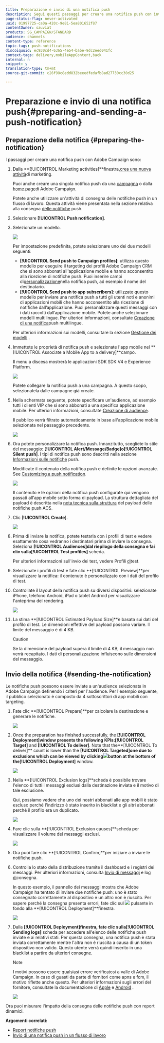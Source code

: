 ```yaml
---
title: Preparazione e invio di una notifica push
description: Segui questi passaggi per creare una notifica push con invio singolo in Adobe Campaign.
page-status-flag: never-activated
uuid: 01997725-ca0a-420c-9e81-5ea801652f87
contentOwner: sauviat
products: SG_CAMPAIGN/STANDARD
audience: channels
content-type: reference
topic-tags: push-notifications
discoiquuid: ec930cd4-6365-4e54-babe-9dc2eed041fc
context-tags: delivery,mobileAppContent,back
internal: n
snippet: y
translation-type: tm+mt
source-git-commit: c26f98c8edd832beeedfedafb8ad27730cc30d25

---
```



# Preparazione e invio di una notifica push{#preparing-and-sending-a-push-notification}

## Preparazione della notifica {#preparing-the-notification}

I passaggi per creare una notifica push con Adobe Campaign sono:

1. Dalla **[!UICONTROL Marketing activities]**finestra,[crea una nuova attività](../../start/using/marketing-activities.md#creating-a-marketing-activity)di marketing.

   Puoi anche creare una singola notifica push da una [campagna](../../start/using/marketing-activities.md#creating-a-marketing-activity) o dalla [home page](../../start/using/interface-description.md#home-page)di Adobe Campaign.

   Potete anche utilizzare un&#39;attività di consegna delle notifiche push in un flusso di lavoro. Questa attività viene presentata nella sezione relativa alla consegna [delle notifiche](../../automating/using/push-notification-delivery.md) push.

1. Selezionare **[!UICONTROL Push notification]**.
1. Selezionate un modello.

   ![](assets/push_notif_type.png)

   Per impostazione predefinita, potete selezionare uno dei due modelli seguenti:

   * **[!UICONTROL Send push to Campaign profiles]**: utilizza questo modello per eseguire il targeting dei profili Adobe Campaign CRM che si sono abbonati all&#39;applicazione mobile e hanno acconsentito alla ricezione di notifiche push. Puoi inserire campi di[personalizzazione](../../designing/using/personalization.md#inserting-a-personalization-field)nella notifica push, ad esempio il nome del destinatario.
   * **[!UICONTROL Send push to app subscribers]**: utilizzate questo modello per inviare una notifica push a tutti gli utenti noti e anonimi di applicazioni mobili che hanno acconsentito alla ricezione di notifiche dall’applicazione. Puoi personalizzare questi messaggi con i dati raccolti dall’applicazione mobile.
   Potete anche selezionare modelli multilingue. Per ulteriori informazioni, consultate [Creazione di una notifica](../../channels/using/creating-a-multilingual-push-notification.md)push multilingue.

   Per ulteriori informazioni sui modelli, consultare la sezione [Gestione dei modelli](../../start/using/marketing-activity-templates.md) .

1. Immettete le proprietà di notifica push e selezionate l&#39;app mobile nel **[!UICONTROL Associate a Mobile App to a delivery]**campo.

   Il menu a discesa mostrerà le applicazioni SDK SDK V4 e Experience Platform.

   ![](assets/push_notif_properties.png)

   Potete collegare la notifica push a una campagna. A questo scopo, selezionatela dalle campagne già create.

1. Nella schermata seguente, potete specificare un&#39;audience, ad esempio tutti i clienti VIP che si sono abbonati a una specifica applicazione mobile. Per ulteriori informazioni, consultate [Creazione di audience](../../audiences/using/creating-audiences.md).

   Il pubblico verrà filtrato automaticamente in base all&#39;applicazione mobile selezionata nel passaggio precedente.

   ![](assets/push_notif_audience.png)

1. Ora potete personalizzare la notifica push. Innanzitutto, scegliete lo stile del messaggio: **[!UICONTROL Alert/Message/Badge]**o**[!UICONTROL Silent push]**. I tipi di notifica push sono descritti nella sezione [Informazioni sulle notifiche](../../channels/using/about-push-notifications.md) push.

   Modificate il contenuto della notifica push e definite le opzioni avanzate. See [Customizing a push notification](../../channels/using/customizing-a-push-notification.md).

   ![](assets/push_notif_content.png)

   Il contenuto e le opzioni della notifica push configurate qui vengono passati all&#39;app mobile sotto forma di payload. La struttura dettagliata del payload è descritta nella [nota tecnica sulla struttura](https://helpx.adobe.com/campaign/kb/understanding-campaign-standard-push-notifications-payload-struc.html) del payload delle notifiche push ACS.

1. Clic **[!UICONTROL Create]**.

   ![](assets/push_notif_content_2.png)

1. Prima di inviare la notifica, potete testarla con i profili di test e vedere esattamente cosa vedranno i destinatari prima di inviare la consegna. Seleziona **[!UICONTROL Audiences]**dal riepilogo della consegna e fai clic sulla**[!UICONTROL Test profiles]** scheda.

   Per ulteriori informazioni sull&#39;invio dei test, vedere Profili [di](../../sending/using/managing-test-profiles-and-sending-proofs.md)test.

1. Selezionate i profili di test e fate clic **[!UICONTROL Preview]**per visualizzare la notifica: il contenuto è personalizzato con i dati del profilo di test.
1. Controllate il layout della notifica push su diversi dispositivi: selezionate iPhone, telefono Android, iPad o tablet Android per visualizzare l&#39;anteprima del rendering.

   ![](assets/push_notif_preview.png)

1. La stima **[!UICONTROL Estimated Payload Size]**è basata sui dati del profilo di test. Le dimensioni effettive del payload possono variare. Il limite del messaggio è di 4 KB.

   >[!CAUTION]
   >
   >Se la dimensione del payload supera il limite di 4 KB, il messaggio non verrà recapitato. I dati di personalizzazione influiscono sulle dimensioni del messaggio.

## Invio della notifica {#sending-the-notification}

Le notifiche push possono essere inviate a un&#39;audience selezionata in Adobe Campaign definendo i criteri per l&#39;audience. Per l&#39;esempio seguente, il pubblico selezionato è composto da 4 sottoscrittori di app mobili con targeting.

1. Fate clic **[!UICONTROL Prepare]**per calcolare la destinazione e generare le notifiche.

   ![](assets/push_send_1.png)

1. Once the preparation has finished successfully, the **[!UICONTROL Deployment]**window presents the following KPIs:**[!UICONTROL Target]** and **[!UICONTROL To deliver]**. Note that the**[!UICONTROL To deliver]** count is lower than the **[!UICONTROL Targeted]**one due to exclusions which can be viewed by clicking![](assets/lp_link_properties.png)button at the bottom of the**[!UICONTROL Deployment]** window.

   ![](assets/push_send_2.png)

1. Nella **[!UICONTROL Exclusion logs]**scheda è possibile trovare l&#39;elenco di tutti i messaggi esclusi dalla destinazione inviata e il motivo di tale esclusione.

   Qui, possiamo vedere che uno dei nostri abbonati alle app mobili è stato escluso perché l&#39;indirizzo è stato inserito in blacklist e gli altri abbonati perché il profilo era un duplicato.

   ![](assets/push_send_5.png)

1. Fare clic sulla **[!UICONTROL Exclusion causes]**scheda per visualizzare il volume dei messaggi esclusi.

   ![](assets/push_send_7.png)

1. Ora puoi fare clic **[!UICONTROL Confirm]**per iniziare a inviare le notifiche push.
1. Controlla lo stato della distribuzione tramite il dashboard e i registri dei messaggi. Per ulteriori informazioni, consulta [Invio di messaggi](../../sending/using/confirming-the-send.md) e log [di](../../sending/using/monitoring-a-delivery.md#delivery-logs)consegna.

   In questo esempio, il pannello dei messaggi mostra che Adobe Campaign ha tentato di inviare due notifiche push: uno è stato consegnato correttamente al dispositivo e un altro non è riuscito. Per sapere perché la consegna presenta errori, fate clic sul ![](assets/lp_link_properties.png) pulsante in fondo alla **[!UICONTROL Deployment]**finestra.

   ![](assets/push_send_4.png)

1. Dalla **[!UICONTROL Deployment]**finestra, fate clic sulla**[!UICONTROL Sending logs]** scheda per accedere all&#39;elenco delle notifiche push inviate e ai relativi stati. Per questa consegna, una notifica push è stata inviata correttamente mentre l&#39;altra non è riuscita a causa di un token dispositivo non valido. Questo utente verrà quindi inserito in una blacklist a partire da ulteriori consegne.

   >[!NOTE]
   >
   >I motivi possono essere qualsiasi errore verificatosi a valle di Adobe Campaign. In caso di guasti da parte di fornitori come apns e fcm, il motivo riflette anche questo. Per ulteriori informazioni sugli errori del fornitore, consultate la documentazione di [Apple](https://developer.apple.com/library/content/documentation/NetworkingInternet/Conceptual/RemoteNotificationsPG/CommunicatingwithAPNs.html) e [Android](https://firebase.google.com/docs/cloud-messaging/http-server-ref) .

   ![](assets/push_send_6.png)

Ora puoi misurare l&#39;impatto della consegna delle notifiche push con report dinamici.

**Argomenti correlati:**

* [Report notifiche push](../../reporting/using/push-notification-report.md)
* [Invio di una notifica push in un flusso di lavoro](../../automating/using/push-notification-delivery.md)

